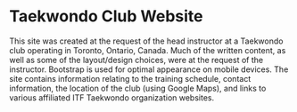 # Taekwondo Club Website

This site was created at the request of the head instructor at a Taekwondo club operating in Toronto, Ontario, Canada. Much of the written content, as well as some of the layout/design choices, were at the request of the instructor. Bootstrap is used for optimal appearance on mobile devices. The site contains information relating to the training schedule, contact information, the location of the club (using Google Maps), and links to various affiliated ITF Taekwondo organization websites.
